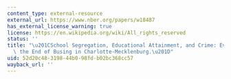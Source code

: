 ```yaml
---
content_type: external-resource
external_url: https://www.nber.org/papers/w18487
has_external_license_warning: true
license: https://en.wikipedia.org/wiki/All_rights_reserved
status: ''
title: "\u201CSchool Segregation, Educational Attainment, and Crime: Evidence from\
  \ the End of Busing in Charlotte-Mecklenburg.\u201D"
uid: 52d20c48-3198-44b0-98fd-b02bc368cc57
wayback_url: ''
---
```


